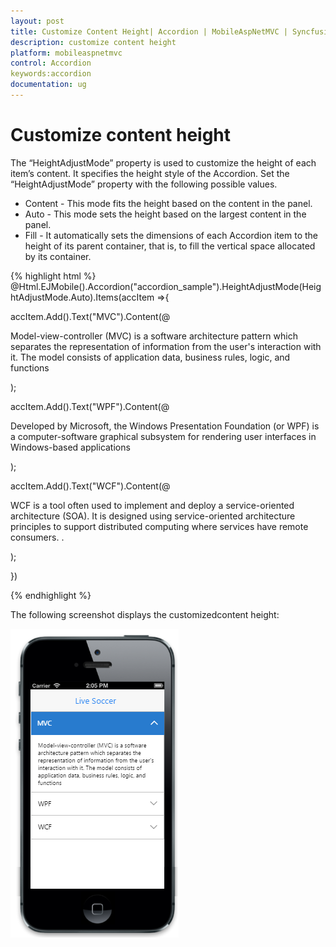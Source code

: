 ```yaml
---
layout: post
title: Customize Content Height| Accordion | MobileAspNetMVC | Syncfusion
description: customize content height 
platform: mobileaspnetmvc
control: Accordion
keywords:accordion
documentation: ug
---
```


# Customize content height 

The “HeightAdjustMode” property is used to customize the height of each item’s content. It specifies the height style of the Accordion.  Set the “HeightAdjustMode” property with the following possible values.

* Content - This mode fits the height based on the content in the panel. 
* Auto - This mode sets the height based on the largest content in the panel.
* Fill - It automatically sets the dimensions of each Accordion item to the height of its parent container, that is, to fill the vertical space allocated by its container.




{% highlight html %}
@Html.EJMobile().Accordion("accordion_sample").HeightAdjustMode(HeightAdjustMode.Auto).Items(accItem =>{

accItem.Add().Text("MVC").Content(@<div>

Model-view-controller (MVC) is a software architecture pattern which separates the representation of information from the user's interaction with it. The model consists of application data, business rules, logic, and functions

</div>);

accItem.Add().Text("WPF").Content(@<div>

Developed by Microsoft, the Windows Presentation Foundation (or WPF) is a computer-software graphical subsystem for rendering user interfaces in Windows-based applications 

</div>);

accItem.Add().Text("WCF").Content(@<div>

WCF is a tool often used to implement and deploy a service-oriented architecture (SOA). It is designed using service-oriented architecture principles to support distributed computing where services have remote consumers.  . 

</div>);

 })
 
{% endhighlight %}


The following screenshot displays the customizedcontent height:



![C:/Users/isuriyar/Desktop/acc scr/heht.png](Customize-content-height_images/Customize-content-height_img1.png)



